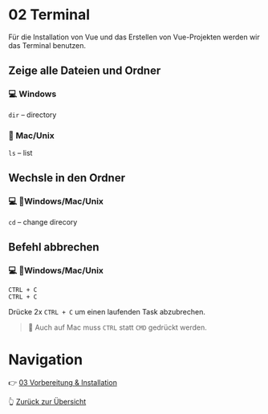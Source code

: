 # 02 Terminal
Für die Installation von Vue und das Erstellen von Vue-Projekten werden wir das Terminal benutzen.

## Zeige alle Dateien und Ordner

### 💻 Windows
```dir``` – directory

### 🍎 Mac/Unix
```ls``` – list

## Wechsle in den Ordner
### 💻 🍎Windows/Mac/Unix

`cd` – change direcory

## Befehl abbrechen
### 💻 🍎Windows/Mac/Unix
```
CTRL + C
CTRL + C
```

Drücke 2x `CTRL + C` um einen laufenden Task abzubrechen.

>🧠 Auch auf Mac muss `CTRL` statt `CMD` gedrückt werden.

# Navigation
👉 [03 Vorbereitung & Installation](03_Vorbereitung.md)

👆 [Zurück zur Übersicht](https://github.com/Witzelfitz/MMA20/tree/main/vuejs)

